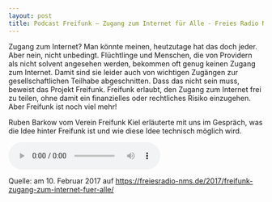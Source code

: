 ```yaml
---
layout: post
title: Podcast Freifunk – Zugang zum Internet für Alle - Freies Radio Neumünster
---
```


Zugang zum Internet? Man könnte meinen, heutzutage hat das doch jeder. Aber nein, nicht unbedingt. Flüchtlinge und Menschen, die von Providern als nicht solvent angesehen werden, bekommen oft genug keinen Zugang zum Internet. Damit sind sie leider auch von wichtigen Zugängen zur gesellschaftlichen Teilhabe abgeschnitten. Dass das nicht sein muss, beweist das Projekt Freifunk. Freifunk erlaubt, den Zugang zum Internet frei zu teilen, ohne damit ein finanzielles oder rechtliches Risiko einzugehen. Aber Freifunk ist noch viel mehr!

Ruben Barkow vom Verein Freifunk Kiel erläuterte mit uns im Gespräch, was die Idee hinter Freifunk ist und wie diese Idee technisch möglich wird.

<audio controls>
 <source src="/downloads/magazin_nms_2017_02_10___04_freifunk.mp3" type="audio/mpeg">
 <a href="/downloads/magazin_nms_2017_02_10___04_freifunk.mp3">/downloads/magazin_nms_2017_02_10___04_freifunk.mp3</a>
</audio>

Quelle: am 10. Februar 2017 auf <a href="https://freiesradio-nms.de/2017/freifunk-zugang-zum-internet-fuer-alle/" target="_blank">https://freiesradio-nms.de/2017/freifunk-zugang-zum-internet-fuer-alle/</a>
